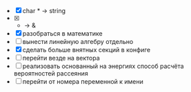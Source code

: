 
* [x] char * -> string
* [x] * -> &
* [x] разобраться в математике
* [ ] вынести линейную алгебру отдельно
* [x] сделать больше внятных секций в конфиге
* [ ] перейти везде на вектора
* [ ] реализовать основанный на энергиях способ расчёта вероятностей рассеяния
* [ ] перейти от номера переменной к имени
